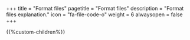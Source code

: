+++
title = "Format files"
pagetitle = "Format files"
description = "Format files explanation."
icon = "fa-file-code-o"
weight = 6
alwaysopen = false
+++

{{%custom-children%}}